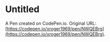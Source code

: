 # Untitled

A Pen created on CodePen.io. Original URL: [https://codepen.io/xroger1969/pen/NWQEBrg](https://codepen.io/xroger1969/pen/NWQEBrg).

